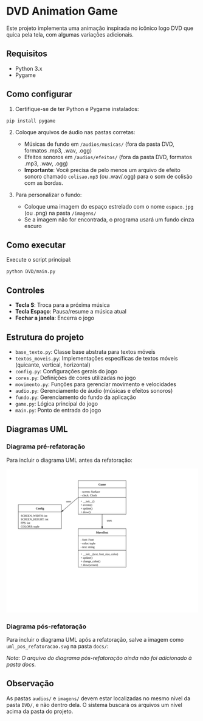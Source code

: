 # DVD Animation Game

Este projeto implementa uma animação inspirada no icônico logo DVD que quica pela tela, com algumas variações adicionais.

## Requisitos

- Python 3.x
- Pygame

## Como configurar

1. Certifique-se de ter Python e Pygame instalados:

```
pip install pygame
```

2. Coloque arquivos de áudio nas pastas corretas:

   - Músicas de fundo em `/audios/musicas/` (fora da pasta DVD, formatos .mp3, .wav, .ogg)
   - Efeitos sonoros em `/audios/efeitos/` (fora da pasta DVD, formatos .mp3, .wav, .ogg)
   - **Importante**: Você precisa de pelo menos um arquivo de efeito sonoro chamado `colisao.mp3` (ou .wav/.ogg)
     para o som de colisão com as bordas.

3. Para personalizar o fundo:
   - Coloque uma imagem do espaço estrelado com o nome `espaco.jpg` (ou .png) na pasta `/imagens/`
   - Se a imagem não for encontrada, o programa usará um fundo cinza escuro

## Como executar

Execute o script principal:

```
python DVD/main.py
```

## Controles

- **Tecla S**: Troca para a próxima música
- **Tecla Espaço**: Pausa/resume a música atual
- **Fechar a janela**: Encerra o jogo

## Estrutura do projeto

- `base_texto.py`: Classe base abstrata para textos móveis
- `textos_moveis.py`: Implementações específicas de textos móveis (quicante, vertical, horizontal)
- `config.py`: Configurações gerais do jogo
- `cores.py`: Definições de cores utilizadas no jogo
- `movimento.py`: Funções para gerenciar movimento e velocidades
- `audio.py`: Gerenciamento de áudio (músicas e efeitos sonoros)
- `fundo.py`: Gerenciamento do fundo da aplicação
- `game.py`: Lógica principal do jogo
- `main.py`: Ponto de entrada do jogo

## Diagramas UML

### Diagrama pré-refatoração

Para incluir o diagrama UML antes da refatoração:

![Diagrama UML pré-refatoração](docs/uml_pre_refatoracao.svg)

### Diagrama pós-refatoração

Para incluir o diagrama UML após a refatoração, salve a imagem como `uml_pos_refatoracao.svg` na pasta `docs/`:

_Nota: O arquivo do diagrama pós-refatoração ainda não foi adicionado à pasta docs._

## Observação

As pastas `audios/` e `imagens/` devem estar localizadas no mesmo nível da pasta `DVD/`, e não dentro dela. O sistema buscará os arquivos um nível acima da pasta do projeto.

